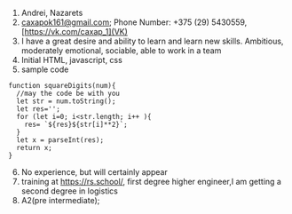 1. Andrei, Nazarets
2. caxapok161@gmail.com; Phone Number: +375 (29) 5430559, [https://vk.com/caxap_1](VK)
3. I have a great desire and ability to learn and learn new skills. Ambitious, moderately emotional, sociable, able to work in a team
4. Initial HTML, javascript, css
5. sample code
```
function squareDigits(num){
  //may the code be with you
  let str = num.toString();
  let res='';
  for (let i=0; i<str.length; i++ ){
    res= `${res}${str[i]**2}`;
  }
  let x = parseInt(res);
  return x;
}
```
6. No experience, but will certainly appear
7. training at https://rs.school/, first degree higher engineer,I am getting a second degree in logistics
8. A2(pre intermediate);